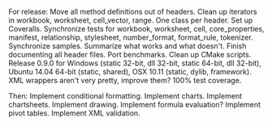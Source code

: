 For release:
Move all method definitions out of headers.
Clean up iterators in workbook, worksheet, cell_vector, range.
One class per header.
Set up Coveralls.
Synchronize tests for workbook, worksheet, cell, core_properties, manifest, relationship, stylesheet, number_format, format_rule, tokenizer.
Synchronize samples.
Summarize what works and what doesn't.
Finish documenting all header files.
Port benchmarks.
Clean up CMake scripts.
Release 0.9.0 for Windows (static 32-bit, dll 32-bit, static 64-bit, dll 32-bit), Ubuntu 14.04 64-bit (static, shared), OSX 10.11 (static, dylib, framework).
XML wrappers aren't very pretty, improve them?
100% test coverage.

Then:
Implement conditional formatting.
Implement charts.
Implement chartsheets.
Implement drawing.
Implement formula evaluation?
Implement pivot tables.
Implement XML validation.